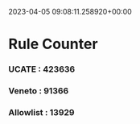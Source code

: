 2023-04-05 09:08:11.258920+00:00
# Rule Counter 
 ### UCATE : 423636

 ### Veneto : 91366

 ### Allowlist : 13929